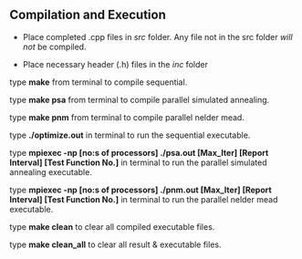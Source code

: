 ## Compilation and Execution 

* Place completed .cpp files in *src* folder. Any file not in the src folder *will not* be compiled.

* Place necessary header (.h) files in the *inc* folder

type **make** from terminal to compile sequential. 

type **make psa** from terminal to compile parallel simulated annealing. 

type **make pnm** from terminal to compile parallel nelder mead. 

type **./optimize.out** in terminal to run the sequential executable. 

type **mpiexec -np [no:s of processors] ./psa.out [Max_Iter] [Report Interval] [Test Function No.]** in terminal to run the parallel simulated annealing executable. 

type **mpiexec -np [no:s of processors] ./pnm.out [Max_Iter] [Report Interval] [Test Function No.]** in terminal to run the parallel nelder mead executable. 

type **make clean** to clear all compiled executable files. 

type **make clean_all** to clear all result & executable files.    






 
